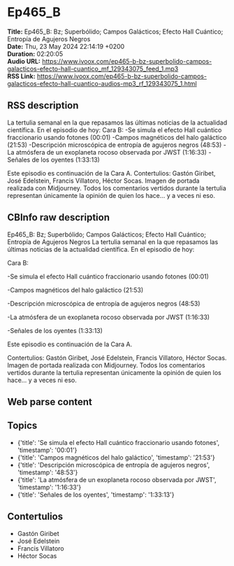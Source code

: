 # Ep465_B  
**Title:** Ep465_B: Bz; Superbólido; Campos Galácticos; Efecto Hall Cuántico; Entropía de Agujeros Negros  
**Date:** Thu, 23 May 2024 22:14:19 +0200  
**Duration:** 02:20:05  
**Audio URL:** https://www.ivoox.com/ep465-b-bz-superbolido-campos-galacticos-efecto-hall-cuantico_mf_129343075_feed_1.mp3  
**RSS Link:** https://www.ivoox.com/ep465-b-bz-superbolido-campos-galacticos-efecto-hall-cuantico-audios-mp3_rf_129343075_1.html  

## RSS description
La tertulia semanal en la que repasamos las últimas noticias de la actualidad científica. En el episodio de hoy:
Cara B:
-Se simula el efecto Hall cuántico fraccionario usando fotones (00:01)
-Campos magnéticos del halo galáctico (21:53)
-Descripción microscópica de entropía de agujeros negros (48:53)
-La atmósfera de un exoplaneta rocoso observada por JWST (1:16:33)
-Señales de los oyentes (1:33:13)

Este episodio es continuación de la Cara A.
Contertulios: Gastón Giribet, José Edelstein, Francis Villatoro, Héctor Socas. Imagen de portada realizada con Midjourney. Todos los comentarios vertidos durante la tertulia representan únicamente la opinión de quien los hace... y a veces ni eso.

## CBInfo raw description
Ep465_B: Bz; Superbólido; Campos Galácticos; Efecto Hall Cuántico; Entropía de Agujeros Negros
La tertulia semanal en la que repasamos las últimas noticias de la actualidad científica. En el episodio de hoy:

Cara B:

-Se simula el efecto Hall cuántico fraccionario usando fotones (00:01)

-Campos magnéticos del halo galáctico (21:53)

-Descripción microscópica de entropía de agujeros negros (48:53)

-La atmósfera de un exoplaneta rocoso observada por JWST (1:16:33)

-Señales de los oyentes (1:33:13)



Este episodio es continuación de la Cara A.

Contertulios: Gastón Giribet, José Edelstein, Francis Villatoro, Héctor Socas. Imagen de portada realizada con Midjourney. Todos los comentarios vertidos durante la tertulia representan únicamente la opinión de quien los hace... y a veces ni eso.


## Web parse content


## Topics
- {'title': 'Se simula el efecto Hall cuántico fraccionario usando fotones', 'timestamp': '00:01'}
- {'title': 'Campos magnéticos del halo galáctico', 'timestamp': '21:53'}
- {'title': 'Descripción microscópica de entropía de agujeros negros', 'timestamp': '48:53'}
- {'title': 'La atmósfera de un exoplaneta rocoso observada por JWST', 'timestamp': '1:16:33'}
- {'title': 'Señales de los oyentes', 'timestamp': '1:33:13'}
## Contertulios
- Gastón Giribet
- José Edelstein
- Francis Villatoro
- Héctor Socas